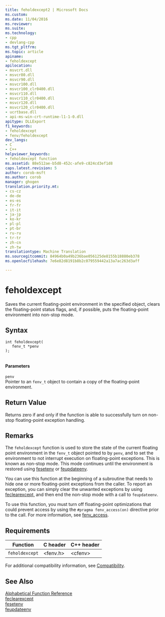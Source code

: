 ```yaml
---
title: feholdexcept2 | Microsoft Docs
ms.custom: 
ms.date: 11/04/2016
ms.reviewer: 
ms.suite: 
ms.technology:
- cpp
- devlang-cpp
ms.tgt_pltfrm: 
ms.topic: article
apiname:
- feholdexcept
apilocation:
- msvcrt.dll
- msvcr80.dll
- msvcr90.dll
- msvcr100.dll
- msvcr100_clr0400.dll
- msvcr110.dll
- msvcr110_clr0400.dll
- msvcr120.dll
- msvcr120_clr0400.dll
- ucrtbase.dll
- api-ms-win-crt-runtime-l1-1-0.dll
apitype: DLLExport
f1_keywords:
- feholdexcept
- fenv/feholdexcept
dev_langs:
- C
- C++
helpviewer_keywords:
- feholdexcept function
ms.assetid: 88e512ae-b5d8-452c-afe9-c824cd3ef1d8
caps.latest.revision: 5
author: corob-msft
ms.author: corob
manager: ghogen
translation.priority.mt:
- cs-cz
- de-de
- es-es
- fr-fr
- it-it
- ja-jp
- ko-kr
- pl-pl
- pt-br
- ru-ru
- tr-tr
- zh-cn
- zh-tw
translationtype: Machine Translation
ms.sourcegitcommit: 84964b0a49b236bae056125de8155b18880eb378
ms.openlocfilehash: 7e6e82d8191b8b2c079559442a13a7ac263d3aff

---
```

# feholdexcept
Saves the current floating-point environment in the specified object, clears the floating-point status flags, and, if possible, puts the floating-point environment into non-stop  mode.  
  
## Syntax  
  
```  
int feholdexcept(  
   fenv_t *penv  
);  
  
```  
  
#### Parameters  
 `penv`  
 Pointer to an `fenv_t` object to contain a copy of the floating-point environment.  
  
## Return Value  
 Returns zero if and only if the function is able to successfully turn on non-stop floating-point        exception handling.  
  
## Remarks  
 The `feholdexcept` function is used to store the state of the current floating point environment in the `fenv_t` object pointed to by `penv`, and to set the environment to not interrupt execution on floating-point exceptions. This is known as non-stop mode.  This mode continues until the environment is restored using [fesetenv](http://msdn.microsoft.com/Library/a34b2705-0bd4-452e-a30f-eea3898d8183) or [feupdateenv](../../c-runtime-library/reference/feupdateenv.md).  
  
 You can use this function at the beginning of a subroutine that needs to hide one or more floating-point exceptions from the caller. To report an exception, you can simply clear  the unwanted exceptions by using [feclearexcept,](../../c-runtime-library/reference/feclearexcept1.md) and then end the non-stop mode with a call to `feupdateenv`.  
  
 To use this function, you must turn off floating-point optimizations that could prevent access by using the `#pragma fenv_access(on)` directive prior to the call. For more information, see [fenv_access](../../preprocessor/fenv-access.md).  
  
## Requirements  
  
|Function|C header|C++ header|  
|--------------|--------------|------------------|  
|`feholdexcept`|\<fenv.h>|\<cfenv>|  
  
 For additional compatibility information, see [Compatibility](../../c-runtime-library/compatibility.md).  
  
## See Also  
 [Alphabetical Function Reference](../../c-runtime-library/reference/crt-alphabetical-function-reference.md)   
 [feclearexcept](../../c-runtime-library/reference/feclearexcept1.md)   
 [fesetenv](http://msdn.microsoft.com/Library/a34b2705-0bd4-452e-a30f-eea3898d8183)   
 [feupdateenv](../../c-runtime-library/reference/feupdateenv.md)


<!--HONumber=Jan17_HO2-->


